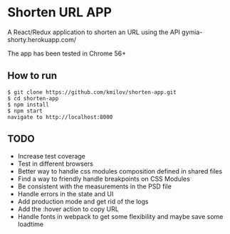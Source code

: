 # Shorten URL APP
A React/Redux application to shorten an URL using the API
gymia-shorty.herokuapp.com/

The app has been tested in Chrome 56+

## How to run
```
$ git clone https://github.com/kmilov/shorten-app.git
$ cd shorten-app
$ npm install
$ npm start
navigate to http://localhost:8000
```

## TODO

* Increase test coverage
* Test in  different browsers
* Better way to handle css modules composition defined in shared files
* Find a way to friendly handle breakpoints on CSS Modules
* Be consistent with the measurements in the PSD file
* Handle errors in the state and UI
* Add production mode and get rid of the logs
* Add the :hover action to copy URL
* Handle fonts in webpack to get some flexibility and maybe save some loadtime

